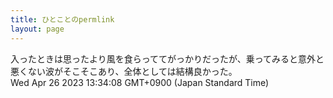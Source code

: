 ```yaml
---
title: ひとことのpermlink
layout: page
---
```

<div class="box" dt="1682483648319">
  入ったときは思ったより風を食らっててがっかりだったが、乗ってみると意外と悪くない波がそこそこあり、全体としては結構良かった。
  <div class="content is-small">Wed Apr 26 2023 13:34:08 GMT+0900 (Japan Standard Time)</div>
</div>